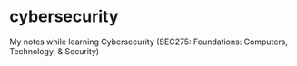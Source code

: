 # cybersecurity
My notes while learning Cybersecurity (SEC275: Foundations: Computers, Technology, &amp; Security)
